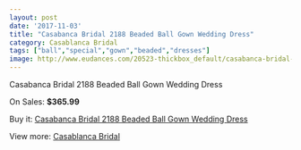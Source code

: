 ```yaml
---
layout: post
date: '2017-11-03'
title: "Casabanca Bridal 2188 Beaded Ball Gown Wedding Dress"
category: Casablanca Bridal
tags: ["ball","special","gown","beaded","dresses"]
image: http://www.eudances.com/20523-thickbox_default/casabanca-bridal-2188-beaded-ball-gown-wedding-dress.jpg
---
```

Casabanca Bridal 2188 Beaded Ball Gown Wedding Dress

On Sales: **$365.99**
<a href="https://www.eudances.com/en/casablanca-bridal/6164-casabanca-bridal-2188-beaded-ball-gown-wedding-dress.html"><amp-img layout="responsive" width="600" height="600" src="//www.eudances.com/20523-thickbox_default/casabanca-bridal-2188-beaded-ball-gown-wedding-dress.jpg" alt="Casabanca Bridal 2188 Beaded Ball Gown Wedding Dress 0" /></a>
<a href="https://www.eudances.com/en/casablanca-bridal/6164-casabanca-bridal-2188-beaded-ball-gown-wedding-dress.html"><amp-img layout="responsive" width="600" height="600" src="//www.eudances.com/20525-thickbox_default/casabanca-bridal-2188-beaded-ball-gown-wedding-dress.jpg" alt="Casabanca Bridal 2188 Beaded Ball Gown Wedding Dress 1" /></a>
<a href="https://www.eudances.com/en/casablanca-bridal/6164-casabanca-bridal-2188-beaded-ball-gown-wedding-dress.html"><amp-img layout="responsive" width="600" height="600" src="//www.eudances.com/20524-thickbox_default/casabanca-bridal-2188-beaded-ball-gown-wedding-dress.jpg" alt="Casabanca Bridal 2188 Beaded Ball Gown Wedding Dress 2" /></a>

Buy it: [Casabanca Bridal 2188 Beaded Ball Gown Wedding Dress](https://www.eudances.com/en/casablanca-bridal/6164-casabanca-bridal-2188-beaded-ball-gown-wedding-dress.html "Casabanca Bridal 2188 Beaded Ball Gown Wedding Dress")

View more: [Casablanca Bridal](https://www.eudances.com/en/4-casablanca-bridal "Casablanca Bridal")